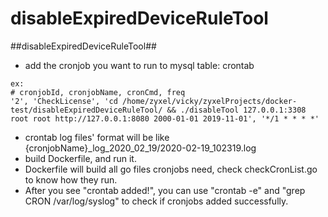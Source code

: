 # disableExpiredDeviceRuleTool
##disableExpiredDeviceRuleTool##
- add the cronjob you want to run to mysql table: crontab
```
ex:
# cronjobId, cronjobName, cronCmd, freq
'2', 'CheckLicense', 'cd /home/zyxel/vicky/zyxelProjects/docker-test/disableExpiredDeviceRuleTool/ && ./disableTool 127.0.0.1:3308 root root http://127.0.0.1:8080 2000-01-01 2019-11-01', '*/1 * * * *'

```
- crontab log files' format will be like {cronjobName}_log_2020_02_19/2020-02-19_102319.log
- build Dockerfile, and run it.
- Dockerfile will build all go files cronjobs need, check checkCronList.go to know how they run.
- After you see "crontab added!", you can use "crontab -e" and "grep CRON /var/log/syslog" to check if cronjobs added successfully. 
